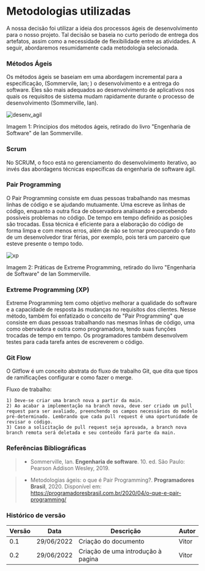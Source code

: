 # Metodologias utilizadas
A nossa decisão foi utilizar a ideia dos processos ágeis de desenvolvimento para o nosso projeto. Tal decisão se baseia no curto período de entrega dos artefatos, assim como a necessidade de flexibilidade entre as atividades. A seguir, abordaremos resumidamente cada metodologia selecionada.

### Métodos Ágeis
Os métodos ágeis se baseiam em uma abordagem incremental para a especificação, (Sommervile, Ian; ) o desenvolvimento e a entrega do software. Eles são mais adequados ao desenvolvimento de aplicativos nos quais os requisitos de sistema mudam rapidamente durante o processo de desenvolvimento (Sommerville, Ian).

![desenv_agil](https://user-images.githubusercontent.com/56610229/176553362-597e2271-9784-4a00-8890-7ce80a0839f5.png)
<figcaption>Imagem 1: Principios dos métodos ágeis, retirado do livro "Engenharia de Software" de Ian Sommerville.</figcaption>

### Scrum
No SCRUM, o foco está no gerenciamento do desenvolvimento iterativo, ao invés das abordagens técnicas específicas da engenharia de software ágil.

### Pair Programming
O Pair Programming consiste em duas pessoas trabalhando nas mesmas linhas de código e se ajudando mutuamente. Uma escreve as linhas de código, enquanto a outra fica de observadora analisando e percebendo possíveis problemas no código. De tempo em tempo definido as posições são trocadas. Essa técnica é eficiente para a elaboração do código de forma limpa e com menos erros, além de não se tornar preocupando o fato de um desenvolvedor tirar férias, por exemplo, pois terá um parceiro que esteve presente o tempo todo.

![xp](https://user-images.githubusercontent.com/56610229/176553394-f0233d20-3fbc-4772-9ec3-802e5c0ba439.png)
<figcaption>Imagem 2: Práticas de Extreme Programming, retirado do livro "Engenharia de Software" de Ian Sommerville.</figcaption>

### Extreme Programming (XP)
Extreme Programming tem como objetivo melhorar a qualidade do software e a capacidade de resposta às mudanças no requisitos dos clientes. Nesse método, também foi enfatizado o conceito de "Pair Programming" que consiste em duas pessoas trabalhando nas mesmas linhas de código, uma como obervadora e outra como programadora, tendo suas funções trocadas de tempo em tempo. Os programadores também desenvolvem testes para cada tarefa antes de escreverem o código.

### Git Flow
O Gitflow é um conceito abstrata do fluxo de trabalho Git, que dita que tipos de ramificações configurar e como fazer o merge.

Fluxo de trabalho:

    1) Deve-se criar uma branch nova a partir da main.
    2) Ao acabar a implementação na branch nova, deve ser criado um pull request para ser avaliado, preenchendo os campos necessários do modelo pré-determinado. Lembrando que cada pull request é uma oportunidade de revisar o código.
    3) Caso a solicitação de pull request seja aprovada, a branch nova branch remota será deletada e seu conteúdo fará parte da main.

### Referências Bibliográficas

> - Sommerville, Ian. **Engenharia de software**. 10. ed. São Paulo: Pearson Addison Wesley, 2019.

> - Metodologias ágeis: o que é Pair Programming?. **Programadores Brasil**, 2020. Disponível em: https://programadoresbrasil.com.br/2020/04/o-que-e-pair-programming/

### Histórico de versão

| Versão | Data       | Descrição                                 | Autor        |
| ------ | ---------- | ----------------------------------------- | ------------ |
| 0.1    | 29/06/2022 | Criação do documento                      | Vitor        |
| 0.2    | 29/06/2022 | Criação de uma introdução à pagina | Vitor        |
